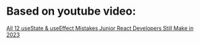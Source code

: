 # Based on youtube video: 

[All 12 useState & useEffect Mistakes Junior React Developers Still Make in 2023](https://www.youtube.com/watch?v=-yIsQPp31L0)

                         
                
